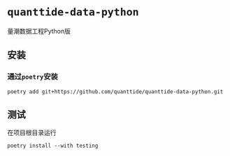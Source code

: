 # `quanttide-data-python`

量潮数据工程Python版

## 安装

### 通过`poetry`安装

```shell
poetry add git+https://github.com/quanttide/quanttide-data-python.git
```

## 测试

在项目根目录运行

```shell
poetry install --with testing
```
